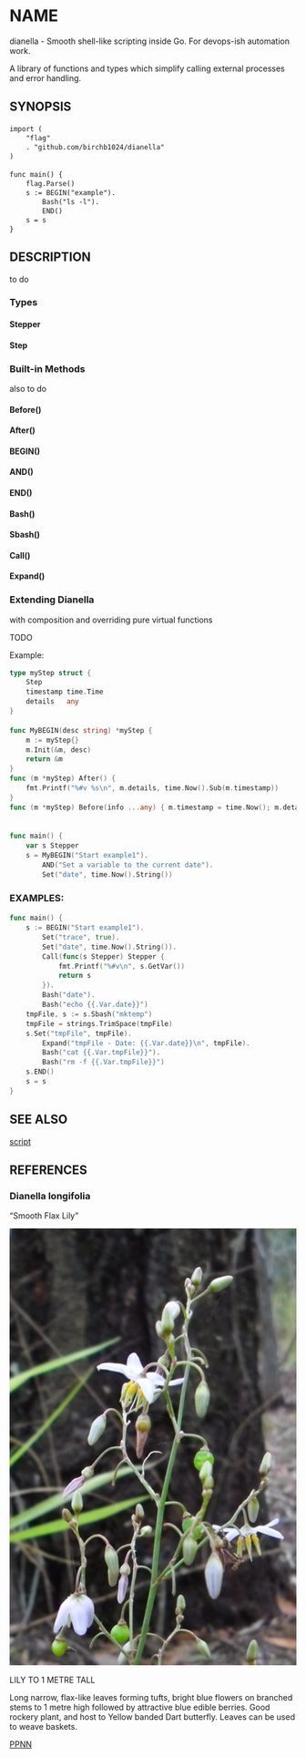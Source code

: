 # NAME

dianella - Smooth shell-like scripting inside Go. For devops-ish automation work.

A library of functions and types which simplify calling external processes and error handling.

## SYNOPSIS

```
import (
	"flag"
	. "github.com/birchb1024/dianella"
)

func main() {
	flag.Parse()
	s := BEGIN("example").
		Bash("ls -l").
		END()
	s = s
}
```

## DESCRIPTION

to do

### Types

#### Stepper

#### Step

### Built-in Methods

also to do

#### Before()
#### After()

#### BEGIN()
#### AND()
#### END()

#### Bash()
#### Sbash()
#### Call()

#### Expand()

### Extending Dianella 

with composition and overriding pure virtual functions

TODO 

Example:

```Go
type myStep struct {
	Step
	timestamp time.Time
	details   any
}

func MyBEGIN(desc string) *myStep {
	m := myStep{}
	m.Init(&m, desc)
	return &m
}
func (m *myStep) After() {
	fmt.Printf("%#v %s\n", m.details, time.Now().Sub(m.timestamp))
}
func (m *myStep) Before(info ...any) { m.timestamp = time.Now(); m.details = info }


func main() {
	var s Stepper
	s = MyBEGIN("Start example1").
		AND("Set a variable to the current date").
		Set("date", time.Now().String())

```

### EXAMPLES:

```Go
func main() {
	s := BEGIN("Start example1").
		Set("trace", true).
		Set("date", time.Now().String()).
		Call(func(s Stepper) Stepper {
			fmt.Printf("%#v\n", s.GetVar())
			return s
		}).
		Bash("date").
		Bash("echo {{.Var.date}}")
	tmpFile, s := s.Sbash("mktemp")
	tmpFile = strings.TrimSpace(tmpFile)
	s.Set("tmpFile", tmpFile).
		Expand("tmpFile - Date: {{.Var.date}}\n", tmpFile).
		Bash("cat {{.Var.tmpFile}}").
		Bash("rm -f {{.Var.tmpFile}}")
	s.END()
	s = s
}
```

## SEE ALSO

[script]()

## REFERENCES

### Dianella longifolia

“Smooth Flax Lily”

![Dianella Longifolia](./dianella.jpg "")

LILY TO 1 METRE TALL

Long narrow, flax-like leaves forming tufts, bright blue flowers on branched stems to 1 metre high followed by attractive blue edible berries. Good rockery plant, and host to Yellow banded Dart butterfly. Leaves can be used to weave baskets.

[PPNN](https://ppnn.org.au/plantlist/dianella-longifolia/)
